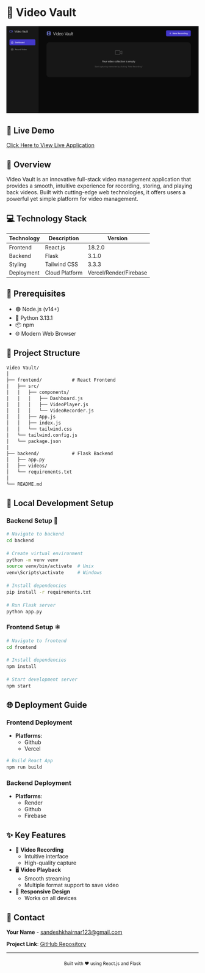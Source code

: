 # 🎥 Video Vault


<div align="center">
    <img src="./assets/image.png" alt="Video Vault Banner">
    
</div>


## 🚀 Live Demo
<a href="https://videovault1.vercel.app/" target="_blank">Click Here to View Live Application</a>



## 🌟 Overview

Video Vault is an innovative full-stack video management application that provides a smooth, intuitive experience for recording, storing, and playing back videos. Built with cutting-edge web technologies, it offers users a powerful yet simple platform for video management.


## 💻 Technology Stack

| Technology | Description | Version |
|-----------|-------------|---------|
| Frontend | React.js | 18.2.0 |
| Backend | Flask | 3.1.0 |
| Styling | Tailwind CSS | 3.3.3 |
| Deployment | Cloud Platform | Vercel/Render/Firebase |

## 🔧 Prerequisites

- 🟢 Node.js (v14+)
- 🐍 Python 3.13.1
- 📦 npm
- 🌐 Modern Web Browser

## 📂 Project Structure

```
Video Vault/
│
├── frontend/           # React Frontend
│   ├── src/
│   │   ├── components/
│   │   │   ├── Dashboard.js
│   │   │   ├── VideoPlayer.js
│   │   │   └── VideoRecorder.js
│   │   ├── App.js
│   │   ├── index.js
│   │   └── tailwind.css
│   └── tailwind.config.js
│   └── package.json
│
├── backend/            # Flask Backend
│   ├── app.py
│   ├── videos/
│   └── requirements.txt
│
└── README.md
```

## 🔧 Local Development Setup

### Backend Setup 🐍
```bash
# Navigate to backend
cd backend

# Create virtual environment
python -m venv venv
source venv/bin/activate  # Unix
venv\Scripts\activate     # Windows

# Install dependencies
pip install -r requirements.txt

# Run Flask server
python app.py
```

### Frontend Setup ⚛️
```bash
# Navigate to frontend
cd frontend

# Install dependencies
npm install

# Start development server
npm start
```

## 🌐 Deployment Guide

### Frontend Deployment
- **Platforms**: 
  - Github
  - Vercel

```bash
# Build React App
npm run build
```

### Backend Deployment
- **Platforms**:
  - Render
  - Github
  - Firebase
## ✨ Key Features

- 🎥 **Video Recording**
  - Intuitive interface
  - High-quality capture
- 🖥️ **Video Playback**
  - Smooth streaming
  - Multiple format support to save video
- 📱 **Responsive Design**
  - Works on all devices


## 📧 Contact

**Your Name** - sandeshkhairnar123@gmail.com

**Project Link**: [GitHub Repository](https://github.com/sandeshkhairnar/Video-Vault/tree/main)

---

<div align="center">
    <sub>Built with ❤️ using React.js and Flask</sub>
</div>
